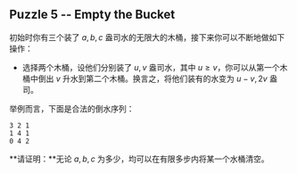 ## Puzzle 5 -- Empty the Bucket

初始时你有三个装了 $a, b, c$ 盎司水的无限大的木桶，接下来你可以不断地做如下操作：

- 选择两个木桶，设他们分别装了 $u, v$ 盎司水，其中 $u \ge v$，你可以从第一个木桶中倒出 $v$ 升水到第二个木桶。换言之，将他们装有的水变为 $u-v, 2v$ 盎司。

举例而言，下面是合法的倒水序列：

```
3 2 1
1 4 1
0 4 2
```

**请证明：**无论 $a, b, c$ 为多少，均可以在有限多步内将某一个水桶清空。